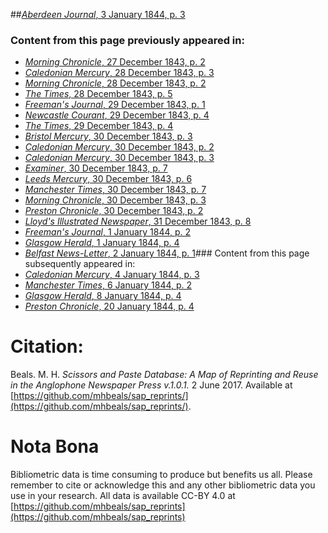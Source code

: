 ##[*Aberdeen Journal*, 3 January 1844, p. 3](https://mhbeals.github.io/sap_html/Aberdeen-Journal/Aberdeen-Journal-3-January-1844-p-3)

### Content from this page previously appeared in:
+ [*Morning Chronicle*, 27 December 1843, p. 2](https://mhbeals.github.io/sap_html/Morning-Chronicle/Morning-Chronicle-27-December-1843-p-2)
+ [*Caledonian Mercury*, 28 December 1843, p. 3](https://mhbeals.github.io/sap_html/Caledonian-Mercury/Caledonian-Mercury-28-December-1843-p-3)
+ [*Morning Chronicle*, 28 December 1843, p. 2](https://mhbeals.github.io/sap_html/Morning-Chronicle/Morning-Chronicle-28-December-1843-p-2)
+ [*The Times*, 28 December 1843, p. 5](https://mhbeals.github.io/sap_html/The-Times/The-Times-28-December-1843-p-5)
+ [*Freeman's Journal*, 29 December 1843, p. 1](https://mhbeals.github.io/sap_html/Freeman's-Journal/Freeman's-Journal-29-December-1843-p-1)
+ [*Newcastle Courant*, 29 December 1843, p. 4](https://mhbeals.github.io/sap_html/Newcastle-Courant/Newcastle-Courant-29-December-1843-p-4)
+ [*The Times*, 29 December 1843, p. 4](https://mhbeals.github.io/sap_html/The-Times/The-Times-29-December-1843-p-4)
+ [*Bristol Mercury*, 30 December 1843, p. 3](https://mhbeals.github.io/sap_html/Bristol-Mercury/Bristol-Mercury-30-December-1843-p-3)
+ [*Caledonian Mercury*, 30 December 1843, p. 2](https://mhbeals.github.io/sap_html/Caledonian-Mercury/Caledonian-Mercury-30-December-1843-p-2)
+ [*Caledonian Mercury*, 30 December 1843, p. 3](https://mhbeals.github.io/sap_html/Caledonian-Mercury/Caledonian-Mercury-30-December-1843-p-3)
+ [*Examiner*, 30 December 1843, p. 7](https://mhbeals.github.io/sap_html/Examiner/Examiner-30-December-1843-p-7)
+ [*Leeds Mercury*, 30 December 1843, p. 6](https://mhbeals.github.io/sap_html/Leeds-Mercury/Leeds-Mercury-30-December-1843-p-6)
+ [*Manchester Times*, 30 December 1843, p. 7](https://mhbeals.github.io/sap_html/Manchester-Times/Manchester-Times-30-December-1843-p-7)
+ [*Morning Chronicle*, 30 December 1843, p. 3](https://mhbeals.github.io/sap_html/Morning-Chronicle/Morning-Chronicle-30-December-1843-p-3)
+ [*Preston Chronicle*, 30 December 1843, p. 2](https://mhbeals.github.io/sap_html/Preston-Chronicle/Preston-Chronicle-30-December-1843-p-2)
+ [*Lloyd's Illustrated Newspaper*, 31 December 1843, p. 8](https://mhbeals.github.io/sap_html/Lloyd's-Illustrated-Newspaper/Lloyd's-Illustrated-Newspaper-31-December-1843-p-8)
+ [*Freeman's Journal*, 1 January 1844, p. 2](https://mhbeals.github.io/sap_html/Freeman's-Journal/Freeman's-Journal-1-January-1844-p-2)
+ [*Glasgow Herald*, 1 January 1844, p. 4](https://mhbeals.github.io/sap_html/Glasgow-Herald/Glasgow-Herald-1-January-1844-p-4)
+ [*Belfast News-Letter*, 2 January 1844, p. 1](https://mhbeals.github.io/sap_html/Belfast-News-Letter/Belfast-News-Letter-2-January-1844-p-1)### Content from this page subsequently appeared in:
+ [*Caledonian Mercury*, 4 January 1844, p. 3](https://mhbeals.github.io/sap_html/Caledonian-Mercury/Caledonian-Mercury-4-January-1844-p-3)
+ [*Manchester Times*, 6 January 1844, p. 2](https://mhbeals.github.io/sap_html/Manchester-Times/Manchester-Times-6-January-1844-p-2)
+ [*Glasgow Herald*, 8 January 1844, p. 4](https://mhbeals.github.io/sap_html/Glasgow-Herald/Glasgow-Herald-8-January-1844-p-4)
+ [*Preston Chronicle*, 20 January 1844, p. 4](https://mhbeals.github.io/sap_html/Preston-Chronicle/Preston-Chronicle-20-January-1844-p-4)
                    
# Citation: 

Beals. M. H. *Scissors and Paste Database: A Map of Reprinting and Reuse in the Anglophone Newspaper Press v.1.0.1.* 2 June 2017. Available at [https://github.com/mhbeals/sap_reprints/](https://github.com/mhbeals/sap_reprints/). 
                    
# Nota Bona

Bibliometric data is time consuming to produce but benefits us all. Please remember to cite or acknowledge this and any other bibliometric data you use in your research. All data is available CC-BY 4.0 at [https://github.com/mhbeals/sap_reprints](https://github.com/mhbeals/sap_reprints)
